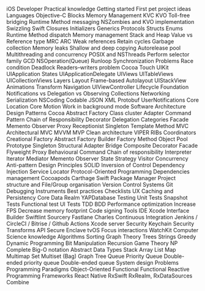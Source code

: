  iOS Developer
 Practical knowledge
 Getting started
 First pet project ideas
 Languages
 Objective-C
 Blocks
 Memory Management
 KVC
 KVO
 Toll-free bridging
 Runtime
 Method messaging
 NSZombies and KVO implementation
 Swizzling
 Swift
 Closures
 Initializers
 Generics
 Protocols
 Structs
 Enums
 Runtime
 Method dispatch
 Memory management
 Stack and Heap
 Value vs Reference type
 MRC
 ARC
 Weak references
 Retain cycles
 Garbage collection
 Memory leaks
 Shallow and deep copying
 Autorelease pool
 Multithreading and concurrency
 POSIX and NSThreads
 Perform selector family
 GCD
 NSOperation(Queue)
 Runloop
 Synchronization
 Problems
 Race condition
 Deadlock
 Readers–writers problem
 Cocoa Touch
 UIKit
 UIApplication
 States
 UIApplicationDelegate
 UIViews
 UITableViews
 UICollectionViews
 Layers
 Layout
 Frame-based
 Autolayout
 UIStackView
 Animations
 Transform
 Navigation
 UIViewController
 Lifecycle
 Foundation
 Notifications vs Delegation vs Observing
 Collections
 Networking
 Serialization
 NSCoding
 Codable
 JSON
 XML
 Protobuf
 UserNotifications
 Core Location
 Core Motion
 Work in background mode
 Software Architecture
 Design Patterns
 Cocoa
 Abstract Factory
 Class cluster
 Adapter
 Command Pattern
 Chain of Responsibility
 Decorator
 Delegation
 Categories
 Facade
 Memento
 Observer
 Proxy
 Receptionist
 Singleton
 Template Method
 MVC
 Architectural
 MVC
 MVVM
 MVP
 Clean architecture
 VIPER
 RIBs
 Coordinators
 Creational
 Factory
 Abstract Factory
 Builder
 Factory Method
 Object Pool
 Prototype
 Singleton
 Structural
 Adapter
 Bridge
 Composite
 Decorator
 Facade
 Flyweight
 Proxy
 Behavioural
 Command
 Chain of responsibility
 Interpreter
 Iterator
 Mediator
 Memento
 Observer
 State
 Strategy
 Visitor
 Concurrency
 Anti-pattern
 Design Principles
 SOLID
 Inversion of Control
 Dependency Injection
 Service Locator
 Protocol-Oriented Programming
 Dependencies management
 Cocoapods
 Carthage
 Swift Package Manager
 Project structure and File/Group organisation
 Version Control Systems
 Git
 Debugging
 Instruments
 Best practices
 Checklists
 UX
 Caching and Persistency
 Core Data
 Realm
 YAPDatabase
 Testing
 Unit Tests
 Snapshot Tests
 Functional test
 UI Tests
 TDD
 BDD
 Performance optimization
 Increase FPS
 Decrease memory footprint
 Code signing
 Tools
 IDE
 Xcode
 Interface Builder
 Swiftlint
 Sourcery
 Fastlane
 Charles
 Continuous Integration
 Jenkins / CircleCI / Bitrise / Github Actions
 Xcode server
 Security
 Keychain
 Security Transforms API
 Secure Enclave
 tvOS
 Focus interactions
 WatchKit
 Computer Science knowledge
 Algorithms
 Sorting
 Graph Theory
 Trees
 Strings
 Greedy
 Dynamic Programming
 Bit Manipulation
 Recursion
 Game Theory
 NP Complete
 Big-O notation
 Abstract Data Types
 Stack
 Array
 List
 Map
 Multimap
 Set
 Multiset (Bag)
 Graph
 Tree
 Queue
 Priority Queue
 Double-ended priority queue
 Double-ended queue
 System design
 Problems
 Programming Paradigms
 Object-Oriented
 Functional
 Functional Reactive Programming Frameworks
 React Native
 RxSwift
 RxRealm, RxDataSources
 Combine
